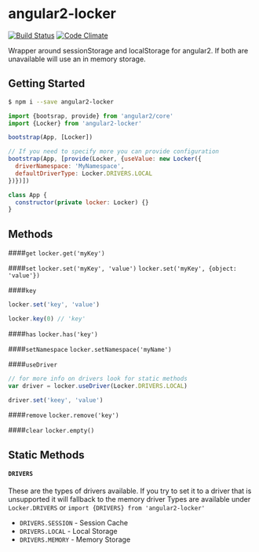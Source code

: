 angular2-locker
=====
[![Build Status](https://travis-ci.org/MikaAK/angular2-locker.svg?branch=master)](https://travis-ci.org/MikaAK/angular2-locker)
[![Code Climate](https://codeclimate.com/github/MikaAK/angular2-locker/badges/gpa.svg)](https://codeclimate.com/github/MikaAK/angular2-locker)

Wrapper around sessionStorage and localStorage for angular2. If both are unavailable will use an in memory storage.

## Getting Started
```bash
$ npm i --save angular2-locker
```

```javascript
import {bootsrap, provide} from 'angular2/core'
import {Locker} from 'angular2-locker'

bootstrap(App, [Locker])

// If you need to specify more you can provide configuration
bootstrap(App, [provide(Locker, {useValue: new Locker({
  driverNamespace: 'MyNamespace',
  defaultDriverType: Locker.DRIVERS.LOCAL
})})])

class App {
  constructor(private locker: Locker) {}
}
```

## Methods
####`get`
`locker.get('myKey')`

####`set`
`locker.set('myKey', 'value')`
`locker.set('myKey', {object: 'value'})`

####`key`
```javascript
locker.set('key', 'value')

locker.key(0) // 'key'
```

####`has`
`locker.has('key')`

####`setNamespace`
`locker.setNamespace('myName')`

####`useDriver`
```javascript
// for more info on drivers look for static methods
var driver = locker.useDriver(Locker.DRIVERS.LOCAL)

driver.set('keey', 'value')
```

####`remove`
`locker.remove('key')`

####`clear`
`locker.empty()`

## Static Methods
#### `DRIVERS`
These are the types of drivers available. If you try to set it to a driver that is unsupported it will fallback to the memory driver
Types are available under `Locker.DRIVERS` or `import {DRIVERS} from 'angular2-locker'`

- `DRIVERS.SESSION` - Session Cache
- `DRIVERS.LOCAL` - Local Storage
- `DRIVERS.MEMORY` - Memory Storage

